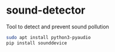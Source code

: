 # sound-detector
Tool to detect and prevent sound pollution

```bash
sudo apt install python3-pyaudio
pip install sounddevice
```
